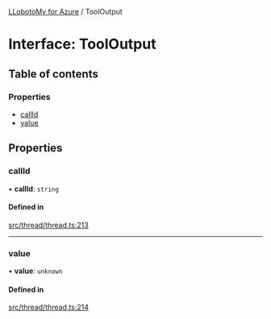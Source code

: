 [LLobotoMy for Azure](../README.md) / ToolOutput

# Interface: ToolOutput

## Table of contents

### Properties

- [callId](ToolOutput.md#callid)
- [value](ToolOutput.md#value)

## Properties

### callId

• **callId**: `string`

#### Defined in

[src/thread/thread.ts:213](https://github.com/paztek/llobotomy-azure/blob/d316306/src/thread/thread.ts#L213)

___

### value

• **value**: `unknown`

#### Defined in

[src/thread/thread.ts:214](https://github.com/paztek/llobotomy-azure/blob/d316306/src/thread/thread.ts#L214)
